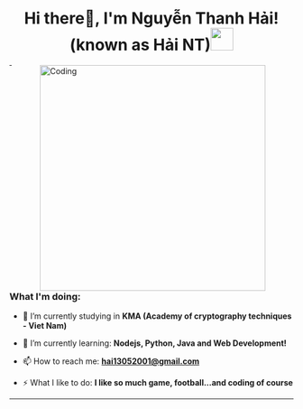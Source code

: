 <h1 align="center">Hi there👋, I'm Nguyễn Thanh Hải! (known as Hải NT)<img height="40" src="https://emoji.gg/assets/emoji/7333-parrotdance.gif"></h1>
<img align="right" alt="Coding" width="400" src="https://user-images.githubusercontent.com/78724676/107845321-998ad500-6e00-11eb-8f60-a90db837bdb2.gif" style="vertical-align:middle;margin:0px 50px">
<hr>

<h3 align="left"><b>What I'm doing:</b></h3>

- 🌁 I’m currently studying in **KMA (Academy of cryptography techniques - Viet Nam)**

- 🌱 I’m currently learning: **Nodejs, Python, Java and Web Development!**

- 📫 How to reach me: **hai13052001@gmail.com**

- ⚡ What I like to do: **I like so much game, football...and coding of course**

<hr>
<!--
**hai135/hai135** is a ✨ _special_ ✨ repository because its `README.md` (this file) appears on your GitHub profile.

Here are some ideas to get you started:

- 🔭 I’m currently working on ...
- 🌱 I’m currently learning ...
- 👯 I’m looking to collaborate on ...
- 🤔 I’m looking for help with ...
- 💬 Ask me about ...
- 📫 How to reach me: ...
- 😄 Pronouns: ...
- ⚡ Fun fact: ...
-->
